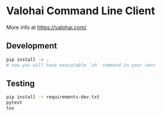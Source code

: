 # Valohai Command Line Client

More info at https://valohai.com/

## Development

```bash
pip install -e .
# now you will have executable `vh` command in your venv
```

## Testing

```bash
pip install -r requirements-dev.txt
pytest
tox
```
